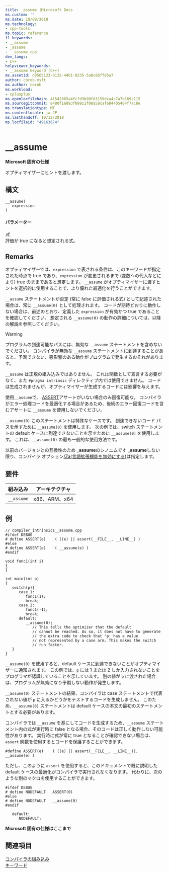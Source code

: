 ```yaml
---
title: _assume |Microsoft Docs
ms.custom: ''
ms.date: 10/09/2018
ms.technology:
- cpp-tools
ms.topic: reference
f1_keywords:
- __assume
- _assume
- __assume_cpp
dev_langs:
- C++
helpviewer_keywords:
- __assume keyword [C++]
ms.assetid: d8565123-b132-44b1-8235-5a8c8bff85a7
author: corob-msft
ms.author: corob
ms.workload:
- cplusplus
ms.openlocfilehash: 41542065a4fc7d3b90fd3159dca4c7a7d169c115
ms.sourcegitcommit: 8480f16893f09911f08a58caf684405404f7ac8e
ms.translationtype: MT
ms.contentlocale: ja-JP
ms.lasthandoff: 10/12/2018
ms.locfileid: "49163674"
---
```

# <a name="assume"></a>__assume

**Microsoft 固有の仕様**

オプティマイザーにヒントを渡します。

## <a name="syntax"></a>構文

```
__assume(
   expression
)
```

#### <a name="parameters"></a>パラメーター

*式*<br/>
評価が true になると想定される式。

## <a name="remarks"></a>Remarks

オプティマイザーでは、`expression` で表される条件は、このキーワードが指定された時点で true であり、`expression` が変更されるまで (変数への代入などにより) true のままであると想定します。 `__assume` がオプティマイザーに渡すヒントを選択的に使用することで、より優れた最適化を行うことができます。

`__assume` ステートメントが否定 (常に false に評価される式) として記述された場合は、常に `__assume(0)` として処理されます。 コードが期待どおりに動作しない場合は、前述のとおり、定義した `expression` が有効かつ true であることを確認してください。 想定される `__assume(0)` の動作の詳細については、以降の解説を参照してください。

> [!WARNING]
>  プログラムの到達可能なパスには、無効な `__assume` ステートメントを含めないでください。 コンパイラが無効な `__assume` ステートメントに到達することがあると、予測できない、悪影響のある動作がプログラムで発生するおそれがあります。

`__assume` は正規の組み込みではありません。 これは関数として宣言する必要がなく、また `#pragma intrinsic` ディレクティブ内では使用できません。 コードは生成されませんが、オプティマイザーが生成するコードには影響を与えます。

使用`__assume`で、 [ASSERT](../c-runtime-library/reference/assert-asserte-assert-expr-macros.md)アサートがいない場合のみ回復可能な。 コンパイラがエラー処理コードを最適化する場合があるため、後続のエラー回復コードを含むアサートに `__assume` を使用しないでください。

`__assume(0)` このステートメントは特殊なケースです。 到達できないコード パスを示すために `__assume(0)` を使用します。 次の例では、switch ステートメントの default ケースに到達できないことを示すために `__assume(0)` を使用します。 これは、`__assume(0)` の最も一般的な使用方法です。

以前のバージョンとの互換性のため **_assume**のシノニムです **_assume**しない限り、コンパイラ オプション[/Za\(言語拡張機能を無効にする)](../build/reference/za-ze-disable-language-extensions.md)は指定します。

## <a name="requirements"></a>要件

|組み込み|アーキテクチャ|
|---------------|------------------|
|`__assume`|x86、ARM、x64|

## <a name="example"></a>例

```
// compiler_intrinsics__assume.cpp
#ifdef DEBUG
# define ASSERT(e)    ( ((e) || assert(__FILE__, __LINE__) )
#else
# define ASSERT(e)    ( __assume(e) )
#endif

void func1(int i)
{
}

int main(int p)
{
   switch(p){
      case 1:
         func1(1);
         break;
      case 2:
         func1(-1);
         break;
      default:
         __assume(0);
            // This tells the optimizer that the default
            // cannot be reached. As so, it does not have to generate
            // the extra code to check that 'p' has a value
            // not represented by a case arm. This makes the switch
            // run faster.
   }
}
```

`__assume(0)` を使用すると、default ケースに到達できないことがオプティマイザーに通知されます。 この例では、`p` には 1 または 2 しか入力されないことをプログラマが認識していることを示しています。 別の値が `p` に渡された場合は、プログラムが無効になり予期しない動作が発生します。

`__assume(0)` ステートメントの結果、コンパイラは case ステートメントで代表されない値が `p` に入るかどうかをテストするコードを生成しません。 このため、`__assume(0)` ステートメントは default ケースの本文の最初のステートメントとする必要があります。

コンパイラでは `__assume` を基にしてコードを生成するため、`__assume` ステートメント内の式が実行時に false となる場合、そのコードは正しく動作しない可能性があります。 実行時に式が常に true となることが確認できない場合は、`assert` 関数を使用するとコードを保護することができます。

```
#define ASSERT(e)    ( ((e) || assert(__FILE__, __LINE__)), __assume(e) )
```

ただし、このように `assert` を使用すると、このドキュメントで既に説明した default ケースの最適化がコンパイラで実行されなくなります。 代わりに、次のような別のマクロを使用することができます。

```
#ifdef DEBUG
# define NODEFAULT   ASSERT(0)
#else
# define NODEFAULT   __assume(0)
#endif

   default:
      NODEFAULT;
```

**Microsoft 固有の仕様はここまで**

## <a name="see-also"></a>関連項目

[コンパイラの組み込み](../intrinsics/compiler-intrinsics.md)<br/>
[キーワード](../cpp/keywords-cpp.md)